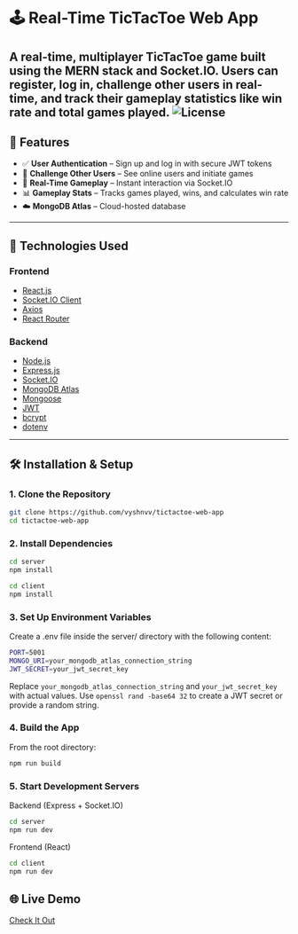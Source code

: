 # 🕹️ Real-Time TicTacToe Web App

A real-time, multiplayer TicTacToe game built using the **MERN stack** and **Socket.IO**. Users can register, log in, challenge other users in real-time, and track their gameplay statistics like win rate and total games played.
![License](https://img.shields.io/github/license/vyshnvv/tictactoe-web-app)
---

## 🚀 Features

- ✅ **User Authentication** – Sign up and log in with secure JWT tokens
- 👥 **Challenge Other Users** – See online users and initiate games
- 🔄 **Real-Time Gameplay** – Instant interaction via Socket.IO
- 📊 **Gameplay Stats** – Tracks games played, wins, and calculates win rate
- ☁️ **MongoDB Atlas** – Cloud-hosted database

---

## 🧰 Technologies Used

### Frontend
- [React.js](https://reactjs.org/)
- [Socket.IO Client](https://socket.io/docs/v4/client-api/)
- [Axios](https://axios-http.com/)
- [React Router](https://reactrouter.com/)

### Backend
- [Node.js](https://nodejs.org/)
- [Express.js](https://expressjs.com/)
- [Socket.IO](https://socket.io/)
- [MongoDB Atlas](https://www.mongodb.com/cloud/atlas)
- [Mongoose](https://mongoosejs.com/)
- [JWT](https://jwt.io/)
- [bcrypt](https://www.npmjs.com/package/bcrypt)
- [dotenv](https://www.npmjs.com/package/dotenv)

---

## 🛠️ Installation & Setup

### 1. Clone the Repository

```bash
git clone https://github.com/vyshnvv/tictactoe-web-app
cd tictactoe-web-app
```
### 2. Install Dependencies

```bash
cd server
npm install
```

```bash
cd client
npm install
```

### 3. Set Up Environment Variables
Create a .env file inside the server/ directory with the following content:

```bash
PORT=5001
MONGO_URI=your_mongodb_atlas_connection_string
JWT_SECRET=your_jwt_secret_key
```
Replace ```your_mongodb_atlas_connection_string``` and ```your_jwt_secret_key``` with actual values.
Use ```openssl rand -base64 32``` to create a JWT secret or provide a random string.


### 4. Build the App
From the root directory:

```bash
npm run build
```

### 5. Start Development Servers

Backend (Express + Socket.IO)
```bash
cd server
npm run dev
```

Frontend (React)
```bash
cd client
npm run dev
```

## 🌐 Live Demo
[Check It Out](https://tictactoe-ptmq.onrender.com)





